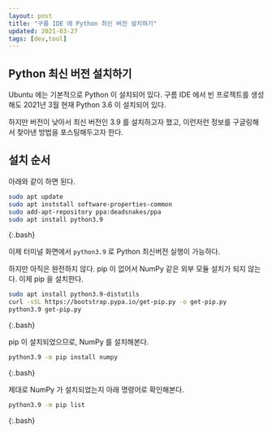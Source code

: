 ```yaml
---
layout: post
title: "구름 IDE 에 Python 최신 버전 설치하기"
updated: 2021-03-27
tags: [dev,tool]
---
```


## Python 최신 버전 설치하기

Ubuntu 에는 기본적으로 Python 이 설치되어 있다. 구름 IDE 에서 빈 프로젝트를 생성해도 2021년 3월 현재 Python 3.6 이 설치되어 있다.

하지만 버전이 낮아서 최신 버전인 3.9 를 설치하고자 했고, 이런저런 정보를 구글링해서 찾아낸 방법을 포스팅해두고자 한다.

## 설치 순서

아래와 같이 하면 된다.

```bash
sudo apt update
sudo apt inststall software-properties-common
sudo add-apt-repository ppa:deadsnakes/ppa
sudo apt install python3.9
```
{:.bash}

이제 터미널 화면에서 `python3.9` 로 Python 최신버전 실행이 가능하다. 

하지만 아직은 완전하지 않다. pip 이 없어서 NumPy 같은 외부 모듈 설치가 되지 않는다. 이제 pip 을 설치한다.

```bash
sudo apt install python3.9-distutils
curl -sSL https://bootstrap.pypa.io/get-pip.py -o get-pip.py
python3.9 get-pip.py
```
{:.bash}

pip 이 설치되었으므로, NumPy 를 설치해본다.

```bash
python3.9 -m pip install numpy
```
{:.bash}

제대로 NumPy 가 설치되었는지 아래 명령어로 확인해본다.

```bash
python3.9 -m pip list
```
{:.bash}

